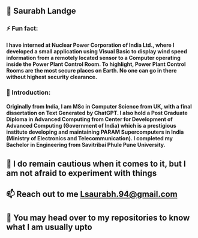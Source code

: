 ## 👋 Saurabh Landge

### ⚡ Fun fact: 
####   I have interned at Nuclear Power Corporation of India Ltd., where I developed a small application using Visual Basic to display wind speed information from a remotely located sensor to a Computer operating inside the Power Plant Control Room. To highlight, Power Plant Control Rooms are the most secure places on Earth. No one can go in there without highest security clearance.

### 💬 Introduction:
####   Originally from India, I am MSc in Computer Science from UK, with a final dissertation on Text Generated by ChatGPT. I also hold a Post Graduate Diploma in Advanced Computing from Center for Development of Advanced Computing (Government of India) which is a prestigious institute developing and maintaining PARAM Supercomputers in India (Ministry of Electronics and Telecommunication). I completed my Bachelor in Engineering from Savitribai Phule Pune University. 

## 🌱  I do remain cautious when it comes to it, but I am not afraid to experiment with things
## 📫  Reach out to me Lsaurabh.94@gmail.com
## 💬  You may head over to my repositories to know what I am usually upto 




<!--
**saurabhLandge/saurabhLandge** is a ✨ _special_ ✨ repository because its `README.md` (this file) appears on your GitHub profile.

Here are some ideas to get you started:

- 🔭 I’m currently working on ...
- 🌱 I’m currently learning ...
- 👯 I’m looking to collaborate on ...
- 🤔 I’m looking for help with ...
- 💬 Ask me about ...
- 📫 How to reach me: ...
- 😄 Pronouns: ...
- ⚡ Fun fact: ...
-->
